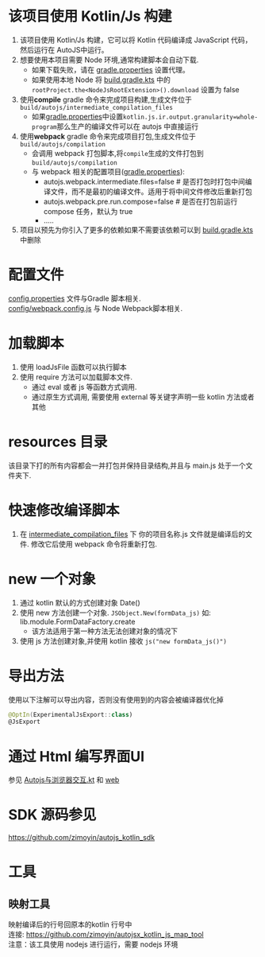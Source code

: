 # 该项目使用 Kotlin/Js 构建

1. 该项目使用 Kotlin/Js 构建，它可以将 Kotlin 代码编译成 JavaScript 代码，然后运行在 AutoJS中运行。  
2. 想要使用本项目需要 Node 环境,通常构建脚本会自动下载.
   * 如果下载失败，请在 [gradle.properties](gradle.properties) 设置代理。
   * 如果使用本地 Node 将 [build.gradle.kts](build.gradle.kts) 中的 `rootProject.the<NodeJsRootExtension>().download` 设置为 false
3. 使用**compile** gradle 命令来完成项目构建,生成文件位于 `build/autojs/intermediate_compilation_files`
   * 如果[gradle.properties](gradle.properties)中设置`kotlin.js.ir.output.granularity=whole-program`那么生产的编译文件可以在 autojs 中直接运行
4. 使用**webpack** gradle 命令来完成项目打包,生成文件位于 `build/autojs/compilation`
   * 会调用 webpack 打包脚本,将`compile`生成的文件打包到 `build/autojs/compilation`
   * 与 webpack 相关的配置项目([gradle.properties](gradle.properties)):
     * autojs.webpack.intermediate.files=false # 是否打包时打包中间编译文件，而不是最初的编译文件。适用于将中间文件修改后重新打包
     * autojs.webpack.pre.run.compose=false # 是否在打包前运行 compose 任务，默认为 true
     * .....
5. 项目以预先为你引入了更多的依赖如果不需要该依赖可以到 [build.gradle.kts](build.gradle.kts) 中删除

# 配置文件
[config.properties](config%2Fconfig.properties) 文件与Gradle 脚本相关.    
[config/webpack.config.js](config%2Fwebpack.config.js) 与 Node Webpack脚本相关.

# 加载脚本
1. 使用 loadJsFile 函数可以执行脚本
2. 使用 require 方法可以加载脚本文件.
   * 通过 eval 或者 js 等函数方式调用. 
   * 通过原生方式调用, 需要使用 external 等关键字声明一些 kotlin 方法或者其他

# resources 目录
该目录下打的所有内容都会一并打包并保持目录结构,并且与 main.js 处于一个文件夹下.

# 快速修改编译脚本
1. 在 [intermediate_compilation_files](build%2Fautojs%2Fintermediate_compilation_files) 下 你的项目名称.js 文件就是编译后的文件. 修改它后使用 webpack 命令将重新打包.

# new 一个对象
1. 通过 kotlin 默认的方式创建对象 Date()
2. 使用 new 方法创建一个对象. `JSObject.New(formData_js)` 如: lib.module.FormDataFactory.create
   * 该方法适用于第一种方法无法创建对象的情况下
3. 使用 js 方法创建对象,并使用 kotlin 接收 `js("new formData_js()")`

# 导出方法
使用以下注解可以导出内容，否则没有使用到的内容会被编译器优化掉
```kotlin
@OptIn(ExperimentalJsExport::class)
@JsExport
```

# 通过 Html 编写界面UI
参见 [Autojs与浏览器交互.kt](src%2FjsMain%2Fkotlin%2F%D1%F9%C0%FD%2FAutojs%D3%EB%E4%AF%C0%C0%C6%F7%BD%BB%BB%A5.kt) 和 [web](src%2FjsMain%2Fresources%2Fweb)

# SDK 源码参见
https://github.com/zimoyin/autojs_kotlin_sdk


# 工具
## 映射工具
映射编译后的行号回原本的kotlin 行号中  
连接: https://github.com/zimoyin/autojsx_kotlin_js_map_tool  
注意：该工具使用 nodejs 进行运行，需要 nodejs 环境

